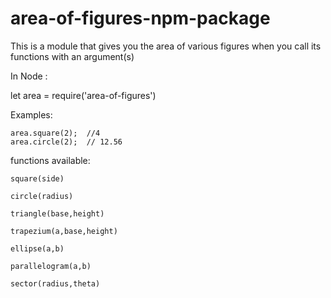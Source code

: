 # area-of-figures-npm-package
This is a module that gives you the area of various figures when you call its functions with an argument(s)


In Node :

let area = require('area-of-figures')

Examples:

    area.square(2);  //4
    area.circle(2);  // 12.56

functions available:

    square(side)
  
    circle(radius)
  
    triangle(base,height)
  
    trapezium(a,base,height)
  
    ellipse(a,b)
  
    parallelogram(a,b)
  
    sector(radius,theta)
  

